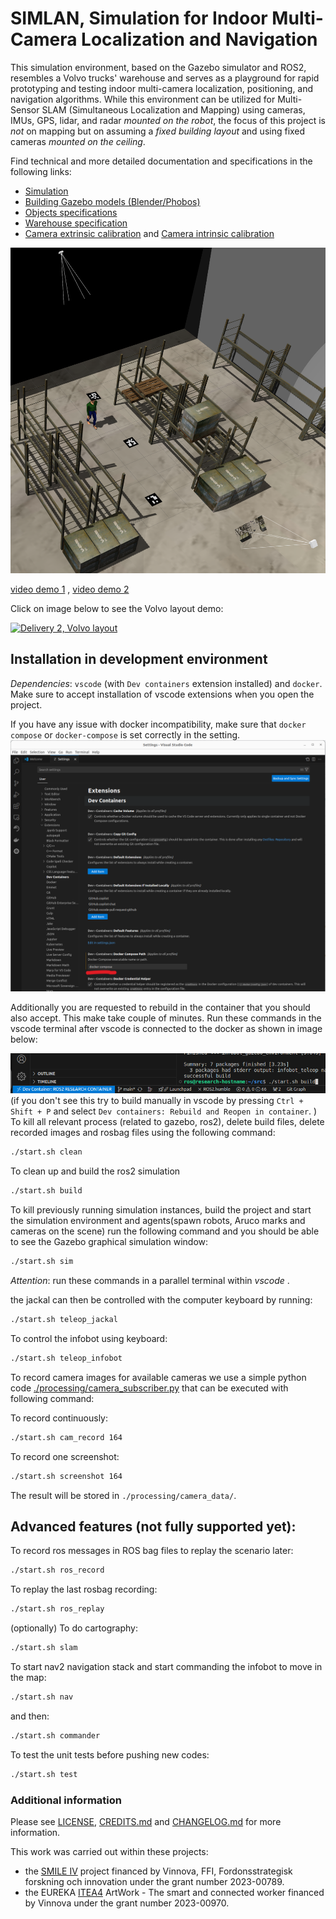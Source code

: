 # SIMLAN, Simulation for Indoor Multi-Camera Localization and Navigation

This simulation environment, based on the Gazebo simulator and ROS2, resembles a Volvo trucks' warehouse and serves as a playground for rapid prototyping and testing indoor multi-camera localization, positioning, and navigation algorithms. While this environment can be utilized for Multi-Sensor SLAM (Simultaneous Localization and Mapping) using cameras, IMUs, GPS, lidar, and radar *mounted on the robot*, the focus of this project is *not* on mapping but on assuming a *fixed building layout* and using fixed cameras *mounted on the ceiling*.

Find technical and more detailed documentation and specifications in the following links:

- [Simulation](simulation/README.md)
- [Building Gazebo models (Blender/Phobos)](simulation/raw_models/README.md)
- [Objects specifications](simulation/raw_models/objects/README.md)
- [Warehouse specification](simulation/raw_models/warehouse/README.md)
- [Camera extrinsic calibration](processing/extrinsic) and [Camera intrinsic calibration](processing/intrinsic)

![Warehouse in Gazebo and ROS](resources/warehouse.png)

[video demo 1](resources/demo1.mp4)
,
[video demo 2](resources/demo2.mp4)

Click on image below to see the Volvo layout demo:

[![Delivery 2, Volvo layout](https://img.youtube.com/vi/f8ULCZFEM5Q/0.jpg)](https://www.youtube.com/watch?v=f8ULCZFEM5Q)

## Installation in development environment

*Dependencies*: `vscode` (with `Dev containers` extension installed) and `docker`. Make sure to accept installation of vscode extensions when you open the project.

If you have any issue with docker incompatibility, make sure that `docker compose` or `docker-compose` is set correctly in the setting.
![dev container in vscode](resources/dev-container-config.png)

Additionally you are requested to rebuild in the container that you should also accept. This make take couple of minutes. Run these commands in the vscode terminal after vscode is connected to the docker as shown in image below:

![dev container in vscode](resources/vscode.png)
(if you don't see this try to build manually in vscode by pressing `Ctrl + Shift + P` and select `Dev containers: Rebuild and Reopen in container`.
)
To kill all relevant process (related to gazebo, ros2), delete build files, delete recorded images and rosbag files using the following command:

```bash
./start.sh clean
```

To clean up and build the ros2 simulation

```bash
./start.sh build
```

To kill previously running simulation instances, build the project and start the simulation environment and agents(spawn robots, Aruco marks and cameras on the scene) run the following command and you should be able to see the Gazebo graphical simulation window:

```bash
./start.sh sim
```

*Attention*: run these commands in a parallel terminal within _vscode_ .

the jackal can then be controlled with the computer keyboard by running:

```bash
./start.sh teleop_jackal
```

To control the infobot using keyboard:

```bash
./start.sh teleop_infobot
```

To record camera images for available cameras we use a simple python code [./processing/camera_subscriber.py](./processing/camera_subscriber.py) that can be executed with following command:

To record continuously:

```bash
./start.sh cam_record 164
```

To record one screenshot:

```bash
./start.sh screenshot 164
```

The result will be stored in `./processing/camera_data/`.

## Advanced features (not fully supported yet):

To record ros messages in ROS bag files to replay the scenario later:

```bash
./start.sh ros_record
```

To replay the last rosbag recording:

```bash
./start.sh ros_replay
```

(optionally) To do cartography:

```bash
./start.sh slam
```

To start nav2 navigation stack and start commanding the infobot to move in the map:

```bash
./start.sh nav
```

and then:

```bash
./start.sh commander
```

To test the unit tests before pushing new codes:

```bash
./start.sh test
```

### Additional information

Please see [LICENSE](LICENSE), [CREDITS.md](CREDITS.md) and [CHANGELOG.md](CHANGELOG.md) for more information.

This work was carried out within these projects:

- the [SMILE IV](https://www.vinnova.se/p/smile-iv/) project financed by Vinnova, FFI, Fordonsstrategisk forskning och innovation under the grant number 2023-00789.
- the EUREKA [ITEA4](https://www.vinnova.se/p/artwork---the-smart-and-connected-worker/) ArtWork - The smart and connected worker financed by Vinnova under the grant number 2023-00970.
